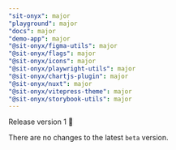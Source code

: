 ```yaml
---
"sit-onyx": major
"playground": major
"docs": major
"demo-app": major
"@sit-onyx/figma-utils": major
"@sit-onyx/flags": major
"@sit-onyx/icons": major
"@sit-onyx/playwright-utils": major
"@sit-onyx/chartjs-plugin": major
"@sit-onyx/nuxt": major
"@sit-onyx/vitepress-theme": major
"@sit-onyx/storybook-utils": major
---
```


Release version 1 🎉

There are no changes to the latest `beta` version.

